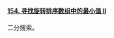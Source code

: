 #### [154. 寻找旋转排序数组中的最小值 II](https://leetcode.cn/problems/find-minimum-in-rotated-sorted-array-ii/)

二分搜索。